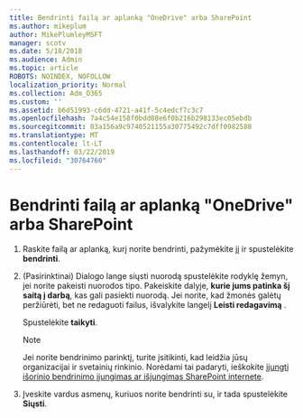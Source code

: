 ```yaml
---
title: Bendrinti failą ar aplanką "OneDrive" arba SharePoint
ms.author: mikeplum
author: MikePlumleyMSFT
manager: scotv
ms.date: 5/18/2018
ms.audience: Admin
ms.topic: article
ROBOTS: NOINDEX, NOFOLLOW
localization_priority: Normal
ms.collection: Adm_O365
ms.custom: ''
ms.assetid: b6d51993-c6dd-4721-a41f-5c4edcf7c3c7
ms.openlocfilehash: 7a4c54e158f0bdd08e6f0b216b298133ec05ebdb
ms.sourcegitcommit: 03a156a9c9740521155a30775492c7dff0982588
ms.translationtype: MT
ms.contentlocale: lt-LT
ms.lasthandoff: 03/22/2019
ms.locfileid: "30764760"
---
```

# <a name="share-a-file-or-folder-in-onedrive-or-sharepoint"></a>Bendrinti failą ar aplanką "OneDrive" arba SharePoint

1. Raskite failą ar aplanką, kurį norite bendrinti, pažymėkite jį ir spustelėkite **bendrinti**.
    
2. (Pasirinktinai) Dialogo lange siųsti nuorodą spustelėkite rodyklę žemyn, jei norite pakeisti nuorodos tipo. Pakeiskite dalyje, **kurie jums patinka šį saitą į darbą**, kas gali pasiekti nuorodą. Jei norite, kad žmonės galėtų peržiūrėti, bet ne redaguoti failus, išvalykite langelį **Leisti redagavimą** . 
    
    Spustelėkite **taikyti**.
    
    > [!NOTE]
    > Jei norite bendrinimo parinktį, turite įsitikinti, kad leidžia jūsų organizacijai ir svetainių rinkinio. Norėdami tai padaryti, ieškokite [įjungti išorinio bendrinimo įjungimas ar išjungimas SharePoint internete](https://go.microsoft.com/fwlink/?linkid=866426). 
  
3. Įveskite vardus asmenų, kuriuos norite bendrinti su, ir tada spustelėkite **Siųsti**.
    

